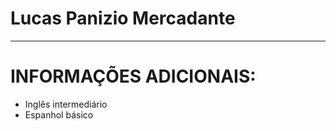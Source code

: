 # Lucas Panizio Mercadante


---


# INFORMAÇÕES ADICIONAIS:

- Inglês intermediário
- Espanhol básico